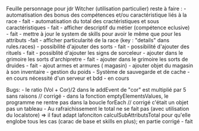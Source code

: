 Feuille personnage pour jdr Witcher (utilisation particulier)
reste à faire : 
    - automatisation des bonus des compétences et/ou caractéristique liés à la race - fait
    - automatisation du total des cractéristiques et sous caractéristiques - fait
    - afficher descriptif du métier (compétence eclusive) - fait
    - mettre à jour le system de skills pour avoir le même que pour les attributs -fait
    - afficher particularité de la race (key : "details" dans rules.races)
    - possibilité d'ajouter des sorts - fait
    - possibilité d'ajouter des rituels - fait
    - possiblité d'ajouter les signs de sorceleur
    - ajouter dans le grimoire les sorts d'archipretre - fait
    - ajouter dans le grimoire les sorts de druides - fait
    - ajout armes et armures ( magasin)
    - ajouter objet du magasin à son inventaire
    - gestion du poids
    - Système de sauvegarde et de cache - en cours nécessité d'un serveur et bdd - en cours

Bugs: 
    - le ratio (Vol + Cor)/2 dans le addEvent de "cor" est multiplié par 5 sans raisons // corrigé
    - dans la fonction emptyElementsValues, le programme ne rentre pas dans la boucle forEach // corrigé c'était un objet pas un tableau
    - Au rafraichissement le total ne se fait pas (avec utilisation du localstore) => il faut adapt lafonciton calculSubAttributsTotal pour qu'elle englobe tous les cas (carac de base et skills en plus); en partie corrigé - fait
    